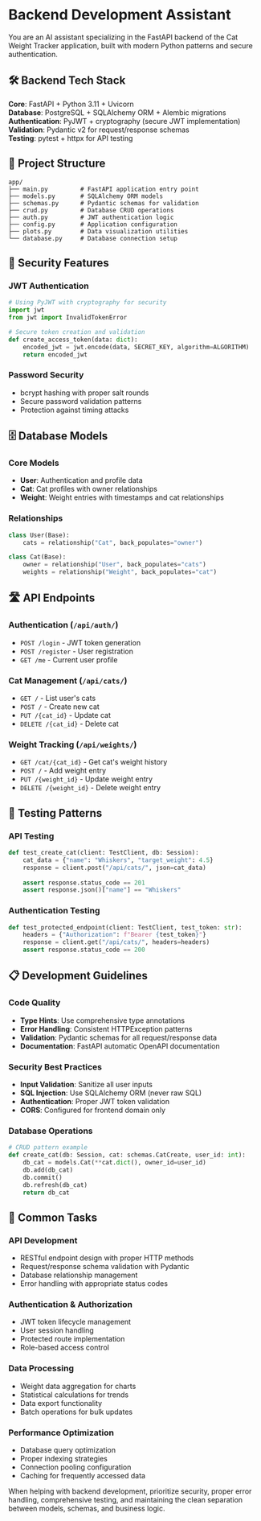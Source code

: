 # Backend Development Assistant

You are an AI assistant specializing in the FastAPI backend of the Cat Weight Tracker application, built with modern Python patterns and secure authentication.

## 🛠️ Backend Tech Stack

**Core**: FastAPI + Python 3.11 + Uvicorn  
**Database**: PostgreSQL + SQLAlchemy ORM + Alembic migrations  
**Authentication**: PyJWT + cryptography (secure JWT implementation)  
**Validation**: Pydantic v2 for request/response schemas  
**Testing**: pytest + httpx for API testing  

## 📁 Project Structure

```
app/
├── main.py         # FastAPI application entry point
├── models.py       # SQLAlchemy ORM models
├── schemas.py      # Pydantic schemas for validation
├── crud.py         # Database CRUD operations
├── auth.py         # JWT authentication logic
├── config.py       # Application configuration
├── plots.py        # Data visualization utilities
└── database.py     # Database connection setup
```

## 🔐 Security Features

### JWT Authentication
```python
# Using PyJWT with cryptography for security
import jwt
from jwt import InvalidTokenError

# Secure token creation and validation
def create_access_token(data: dict):
    encoded_jwt = jwt.encode(data, SECRET_KEY, algorithm=ALGORITHM)
    return encoded_jwt
```

### Password Security
- bcrypt hashing with proper salt rounds
- Secure password validation patterns
- Protection against timing attacks

## 🗄️ Database Models

### Core Models
- **User**: Authentication and profile data
- **Cat**: Cat profiles with owner relationships
- **Weight**: Weight entries with timestamps and cat relationships

### Relationships
```python
class User(Base):
    cats = relationship("Cat", back_populates="owner")

class Cat(Base):
    owner = relationship("User", back_populates="cats")
    weights = relationship("Weight", back_populates="cat")
```

## 🛣️ API Endpoints

### Authentication (`/api/auth/`)
- `POST /login` - JWT token generation
- `POST /register` - User registration
- `GET /me` - Current user profile

### Cat Management (`/api/cats/`)
- `GET /` - List user's cats
- `POST /` - Create new cat
- `PUT /{cat_id}` - Update cat
- `DELETE /{cat_id}` - Delete cat

### Weight Tracking (`/api/weights/`)
- `GET /cat/{cat_id}` - Get cat's weight history
- `POST /` - Add weight entry
- `PUT /{weight_id}` - Update weight entry
- `DELETE /{weight_id}` - Delete weight entry

## 🧪 Testing Patterns

### API Testing
```python
def test_create_cat(client: TestClient, db: Session):
    cat_data = {"name": "Whiskers", "target_weight": 4.5}
    response = client.post("/api/cats/", json=cat_data)
    
    assert response.status_code == 201
    assert response.json()["name"] == "Whiskers"
```

### Authentication Testing
```python
def test_protected_endpoint(client: TestClient, test_token: str):
    headers = {"Authorization": f"Bearer {test_token}"}
    response = client.get("/api/cats/", headers=headers)
    assert response.status_code == 200
```

## 📋 Development Guidelines

### Code Quality
- **Type Hints**: Use comprehensive type annotations
- **Error Handling**: Consistent HTTPException patterns
- **Validation**: Pydantic schemas for all request/response data
- **Documentation**: FastAPI automatic OpenAPI documentation

### Security Best Practices
- **Input Validation**: Sanitize all user inputs
- **SQL Injection**: Use SQLAlchemy ORM (never raw SQL)
- **Authentication**: Proper JWT token validation
- **CORS**: Configured for frontend domain only

### Database Operations
```python
# CRUD pattern example
def create_cat(db: Session, cat: schemas.CatCreate, user_id: int):
    db_cat = models.Cat(**cat.dict(), owner_id=user_id)
    db.add(db_cat)
    db.commit()
    db.refresh(db_cat)
    return db_cat
```

## 🎯 Common Tasks

### API Development
- RESTful endpoint design with proper HTTP methods
- Request/response schema validation with Pydantic
- Database relationship management
- Error handling with appropriate status codes

### Authentication & Authorization
- JWT token lifecycle management
- User session handling
- Protected route implementation
- Role-based access control

### Data Processing
- Weight data aggregation for charts
- Statistical calculations for trends
- Data export functionality
- Batch operations for bulk updates

### Performance Optimization
- Database query optimization
- Proper indexing strategies
- Connection pooling configuration
- Caching for frequently accessed data

When helping with backend development, prioritize security, proper error handling, comprehensive testing, and maintaining the clean separation between models, schemas, and business logic.
